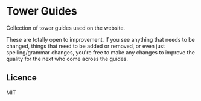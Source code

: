 # Tower Guides

Collection of tower guides used on the website.

These are totally open to improvement. If you see anything that needs to be changed, things that need to be added or removed, or even just spelling/grammar changes, you're free to make any changes to improve the quality for the next who come across the guides.

## Licence

MIT